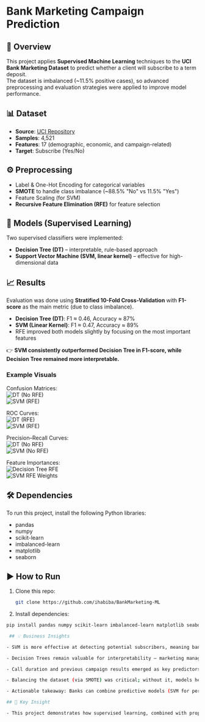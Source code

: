 # Bank Marketing Campaign Prediction

## 📌 Overview
This project applies **Supervised Machine Learning** techniques to the **UCI Bank Marketing Dataset** to predict whether a client will subscribe to a term deposit.  
The dataset is imbalanced (~11.5% positive cases), so advanced preprocessing and evaluation strategies were applied to improve model performance.

## 📊 Dataset
- **Source**: [UCI Repository](https://archive.ics.uci.edu/dataset/222/bank+marketing)  
- **Samples**: 4,521  
- **Features**: 17 (demographic, economic, and campaign-related)  
- **Target**: Subscribe (Yes/No)

## ⚙️ Preprocessing
- Label & One-Hot Encoding for categorical variables  
- **SMOTE** to handle class imbalance (~88.5% "No" vs 11.5% "Yes")  
- Feature Scaling (for SVM)  
- **Recursive Feature Elimination (RFE)** for feature selection  

## 🤖 Models (Supervised Learning)
Two supervised classifiers were implemented:
- **Decision Tree (DT)** – interpretable, rule-based approach  
- **Support Vector Machine (SVM, linear kernel)** – effective for high-dimensional data  

## 📈 Results
Evaluation was done using **Stratified 10-Fold Cross-Validation** with **F1-score** as the main metric (due to class imbalance).  

- **Decision Tree (DT)**: F1 ≈ 0.46, Accuracy ≈ 87%  
- **SVM (Linear Kernel)**: F1 ≈ 0.47, Accuracy ≈ 89%  
- RFE improved both models slightly by focusing on the most important features  

👉 **SVM consistently outperformed Decision Tree in F1-score, while Decision Tree remained more interpretable.**

### Example Visuals
Confusion Matrices:  
![DT (No RFE)](assets/cm_dt_no_rfe.png)  
![SVM (RFE)](assets/cm_svm_rfe.png)  

ROC Curves:  
![DT (RFE)](assets/roc_dt_rfe.png)  
![SVM (RFE)](assets/roc_svm_rfe.png)  

Precision–Recall Curves:  
![DT (No RFE)](assets/pr_dt_no_rfe.png)  
![SVM (No RFE)](assets/pr_svm_no_rfe.png)  

Feature Importances:  
![Decision Tree RFE](assets/fi_dt_rfe.png)  
![SVM RFE Weights](assets/svm_rfe_pos.png)  

## 🛠️ Dependencies
To run this project, install the following Python libraries:
- pandas  
- numpy  
- scikit-learn  
- imbalanced-learn  
- matplotlib  
- seaborn  

## ▶️ How to Run
1. Clone this repo:
   ```bash
   git clone https://github.com/ihabiba/BankMarketing-ML

2. Install dependencies:
```bash
pip install pandas numpy scikit-learn imbalanced-learn matplotlib seaborn

 ## 💡 Business Insights

- SVM is more effective at detecting potential subscribers, meaning banks could reduce wasted campaign costs by focusing on customers flagged by the SVM model.

- Decision Trees remain valuable for interpretability — marketing managers can understand why certain customers are more likely to subscribe (e.g., call duration, previous campaign outcome).

- Call duration and previous campaign results emerged as key predictors of subscription — longer calls and positive past responses increase the likelihood of success.

- Balancing the dataset (via SMOTE) was critical; without it, models heavily favored predicting "No" and ignored potential subscribers.

- Actionable takeaway: Banks can combine predictive models (SVM for performance, DT for explainability) to target the right customers while understanding customer behavior drivers.

## 📌 Key Insight

- This project demonstrates how supervised learning, combined with proper preprocessing and evaluation, can help financial institutions optimize marketing campaigns, reduce costs, and improve conversion rates.

